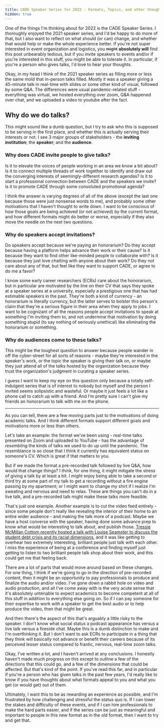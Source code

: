 ```yaml
---
title: CADE Speaker Series for 2022 - Formats, Topics, and other thoughts
hidden: true
---
```


One of the things I'm thinking about for 2022 is the CADE Speaker Series. I thoroughly enjoyed the 2021 speaker series, and I'd be happy to do more of that, but I also want to reflect on what should (or can) change, and whether that would help or make the whole experience better. If you're not super interested in event organization and logistics, you ~~might~~ **absolutely will** find this post unbearably tedious, but if you invite speakers to events and/or if you're interested in this stuff, you might be able to tolerate it. In particular, if you're a person who gives talks, I'd love to hear your thoughts.

Okay, in my head I think of the 2021 speaker series as filling more or less the same mold that in-person talks filled. Mostly it was a speaker giving a 45-minute talk in real-time with slides or some other kind of visual, followed by some Q&A. The differences were usual pandemic-related stuff - everything was virtual, we hosted everything over zoom, Q&A happened over chat, and we uploaded a video to youtube after the fact.

## Why do we do talks?

This might sound like a dumb question, but I try to ask who this is supposed to be serving in the first place, and whether this is actually serving their interests or not. I see 3 major groups of stakeholders - the **inviting institution**; the **speaker**; and the **audience**.

### Why does CADE invite people to give talks?
Is it to elevate the voices of people working in an area we know a bit about? Is it to connect multiple threads of work together to identify and draw out the converging interests of seemingly-different research agendas? Is it to start a professional connection between CADE and the speakers we invite? Is it to promote CADE through some convoluted promotional agenda?

I think the answer is varying degrees of all of the above (except the last one because those were just nonsense words to me), and probably some other motivations that I haven't thought to write down. I want to be conscious of how those goals are being achieved (or not achieved) by the current format, and how different formats might do better or worse, especially if they also move the needle on the next two questions.

### Why do speakers accept invitations?
Do speakers accept because we're paying an honorarium? Do they accept because having a platform helps advance their work or their cause? Is it because they want to find other like-minded people to collaborate with? Is it because they just love chatting with anyone about their work? Do they not care about any of that, but feel like they want to support CADE, or agree to do me a favor?

I know some early career researchers (ECRs) care about the honorarium, but in particular are motivated by the line on their CV that says they spoke at a speaker series at a university, especially a prestigious one that has had estimable speakers in the past. They're both a kind of currency - an honorarium is literally currency, but the latter serves to bolster this person's claim that they're a serious figure in their area when they apply to jobs. I want to be cognizant of all the reasons people accept invitations to speak at something I'm inviting them to, and not undermine that motivation by doing something stupid (to say nothing of seriously unethical) like eliminating the honorarium or something.

### Why do audiences come to these talks?
This might be the toughest question to answer because people wander in off the cyber-street for all sorts of reasons - maybe they're interested in the speaker's work, or the topic the speaker is giving their talk on, or maybe they just attend all of the talks hosted by the organization because they trust the organization's judgment in curating a speaker series.

I guess I want to keep my eye on this question only because a totally self-indulgent series that is of interest to nobody but myself and the person I invited seems solipsistic and wasteful. Or maybe it just feels a lot like a phone call to catch up with a friend. And I'm pretty sure I can't give my friends an honorarium to talk with me on the phone.


---

As you can tell, there are a few moving parts just to the motivations of doing academic talks. And I think different formats support different goals and motivations more or less than others.

Let's take an example: the format we've been using - real-time talks presented on Zoom and uploaded to YouTube - has the advantage of *resembling* the kinds of talks we used to do up until the pandemic. The resemblance is so close that I think it currently has equivalent status on someone's CV. Which is great if that matters to you.

But if we made the format a pre-recorded talk followed by live Q&A, how would that change things? I think, for one thing, it might mitigate the stress of giving a talk by at least a bit. I might enjoy being able to take a second or third try at some part of my talk to get a recording without a fire engine passing by my apartment; or I might want to change my shirt if I realize I'm sweating and nervous and need to relax. These are things you can't do in a live talk, and a pre-recorded talk might make these talks more feasible.

That's just one example. Another example is to cut the video feed entirely - since some people don't really like revealing the interior of their home to an entire wider audience - and making the talk more of a podcast. Maybe we have a host converse with the speaker, having done some advance prep to know what would be interesting to talk about, and publish those. [Tressie McMillan Cottom recently hosted a talk with Louise Seamster to discuss the student debt crisis and its racial dimensions][tmcNYT], and it was like getting to overhear two extremely interesting, brilliant people just talk with each other. I miss the experience of being at a conference and finding myself just getting to listen to two brilliant people talk shop about their work, and this could get me that feeling back.

There are a lot of parts that would move around based on these changes. For one thing, I think if we're going to go in the direction of pre-recorded content, then it might be an opportunity to pay professionals to produce and finalize the audio and/or video. I've gone down a rabbit hole on video and audio production, and all I've come away with is the very acute sense that it's absolutely untenable to expect academics to become competent at all of this stuff in addition to everything else going on. So if I can pay someone for their expertise to work with a speaker to get the best audio or to help produce the video, then that might be great.

And then there's the aspect of this that's arguably a little risky to the speaker. I don't know what social status a podcast appearance has versus a live talk versus a fireside chat. Maybe this is a dumb distinction to make and I'm overthinking it. But I don't want to ask ECRs to participate in a thing that they think will basically not advance or benefit their careers because of its perceived lesser status compared to frantic, nervous, real-time zoom talks.

Okay, I've written a lot, and I haven't arrived at any conclusions. I honestly haven't made much progress on this except to outline a few of the directions that this could go, and a few of the dimensions that could be affected. But that's kind of the point. If you've read this far, and in particular if you're a person who has given talks in the past few years, I'd really like to know if you have thoughts about what formats appeal to you and what you get (or would get) out of them.

Ultimately, I want this to be as rewarding an experience as possible, and I'm frustrated by how challenging and stressful the status quo is. If I can lower the stakes and difficulty of these events, and if I can hire professionals to make the hard parts easier, and if the series can be just as meaningful and important to people in this new format as in the old format, then I want to try and get that.



[tmcNYT]: https://www.nytimes.com/2021/11/02/podcasts/transcript-ezra-klein-show-louise-seamster.html
